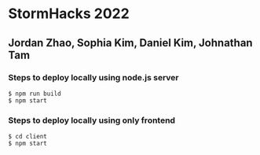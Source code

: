 # StormHacks 2022

## Jordan Zhao, Sophia Kim, Daniel Kim, Johnathan Tam

### Steps to deploy locally using node.js server

```
$ npm run build
$ npm start
```

### Steps to deploy locally using only frontend

```
$ cd client
$ npm start
```

